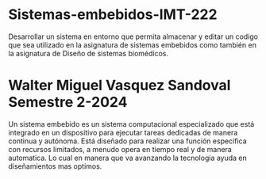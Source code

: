# Sistemas-embebidos-IMT-222
Desarrollar un sistema en entorno que permita almacenar y editar un codigo que sea utilizado en la asignatura de sistemas embebidos como también en la asignatura de Diseño de sistemas biomédicos.
# Walter Miguel Vasquez Sandoval Semestre 2-2024
Un sistema embebido es un sistema computacional especializado que está integrado en un dispositivo para ejecutar tareas dedicadas de manera continua y autónoma. Está diseñado para realizar una función específica con recursos limitados, a menudo opera en tiempo real y de manera automatica.
Lo cual en manera que va avanzando la tecnologia ayuda en diseñamientos mas optimos.
